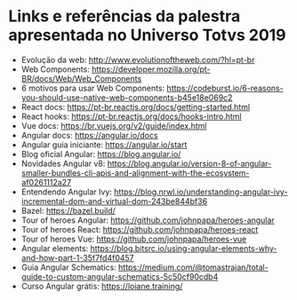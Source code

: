 # Links e referências da palestra apresentada no Universo Totvs 2019

* Evolução da web: http://www.evolutionoftheweb.com/?hl=pt-br
* Web Components: https://developer.mozilla.org/pt-BR/docs/Web/Web_Components
* 6 motivos para usar Web Components: https://codeburst.io/6-reasons-you-should-use-native-web-components-b45e18e069c2
* React docs: https://pt-br.reactjs.org/docs/getting-started.html
* React hooks: https://pt-br.reactjs.org/docs/hooks-intro.html
* Vue docs: https://br.vuejs.org/v2/guide/index.html
* Angular docs: https://angular.io/docs
* Angular guia iniciante: https://angular.io/start
* Blog oficial Angular: https://blog.angular.io/
* Novidades Angular v8: https://blog.angular.io/version-8-of-angular-smaller-bundles-cli-apis-and-alignment-with-the-ecosystem-af0261112a27
* Entendendo Angular Ivy: https://blog.nrwl.io/understanding-angular-ivy-incremental-dom-and-virtual-dom-243be844bf36
* Bazel: https://bazel.build/
* Tour of heroes Angular: https://github.com/johnpapa/heroes-angular
* Tour of heroes React: https://github.com/johnpapa/heroes-react
* Tour of heroes Vue: https://github.com/johnpapa/heroes-vue
* Angular elements: https://blog.bitsrc.io/using-angular-elements-why-and-how-part-1-35f7fd4f0457
* Guia Angular Schematics: https://medium.com/@tomastrajan/total-guide-to-custom-angular-schematics-5c50cf90cdb4
* Curso Angular grátis: https://loiane.training/
